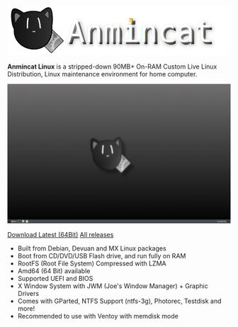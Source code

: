 ![logo_big](img/logo_big.png)

**Anmincat Linux** is a stripped-down 90MB+ On-RAM Custom Live Linux Distribution, Linux maintenance environment for home computer.

![screenshot_1](img/screenshot_1.png)

<div class="text-center">
<a href="https://github.com/Anmincat/AnmincatLinuxPlus/releases/download/1.1/AnmincatPlus_1.1.iso" class="btn btn-success btn-sm" role="button">Download Latest (64Bit)</a>
<a href="https://github.com/Anmincat/AnmincatLinuxPlus/releases" class="btn btn-success btn-sm" role="button">All releases</a>
</div>

* Built from Debian, Devuan and MX Linux packages
* Boot from CD/DVD/USB Flash drive, and run fully on RAM
* RootFS (Root File System) Compressed with LZMA
* Amd64 (64 Bit) available
* Supported UEFI and BIOS
* X Window System with JWM (Joe's Window Manager) + Graphic Drivers
* Comes with GParted, NTFS Support (ntfs-3g), Photorec, Testdisk and more!
* Recommended to use with Ventoy with memdisk mode
